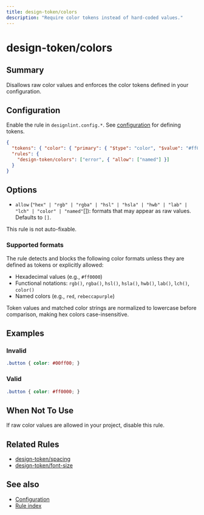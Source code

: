 ```yaml
---
title: design-token/colors
description: "Require color tokens instead of hard-coded values."
---
```


# design-token/colors

## Summary
Disallows raw color values and enforces the color tokens defined in your configuration.

## Configuration
Enable the rule in `designlint.config.*`. See [configuration](../../configuration.md) for defining tokens.

```json
{
  "tokens": { "color": { "primary": { "$type": "color", "$value": "#ff0000" } } },
  "rules": {
    "design-token/colors": ["error", { "allow": ["named"] }]
  }
}
```

## Options
- `allow` (`"hex" | "rgb" | "rgba" | "hsl" | "hsla" | "hwb" | "lab" | "lch" | "color" | "named"`[]): formats that may appear as raw values. Defaults to `[]`.

This rule is not auto-fixable.

### Supported formats
The rule detects and blocks the following color formats unless they are defined as tokens or explicitly allowed:

- Hexadecimal values (e.g., `#ff0000`)
- Functional notations: `rgb()`, `rgba()`, `hsl()`, `hsla()`, `hwb()`, `lab()`, `lch()`, `color()`
- Named colors (e.g., `red`, `rebeccapurple`)

Token values and matched color strings are normalized to lowercase before comparison, making hex colors case-insensitive.

## Examples

### Invalid

```css
.button { color: #00ff00; }
```

### Valid

```css
.button { color: #ff0000; }
```

## When Not To Use
If raw color values are allowed in your project, disable this rule.

## Related Rules
- [design-token/spacing](./spacing.md)
- [design-token/font-size](./font-size.md)

## See also
- [Configuration](../../configuration.md)
- [Rule index](../index.md)
